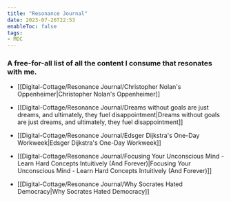 ```yaml
---
title: "Resonance Journal"
date: 2023-07-26T22:53
enableToc: false
tags:
- MOC
---
```

### A free-for-all list of all the content I consume that resonates with me. 


- [[Digital-Cottage/Resonance Journal/Christopher Nolan's Oppenheimer|Christopher Nolan's Oppenheimer]]
- [[Digital-Cottage/Resonance Journal/Dreams without goals are just dreams, and ultimately, they fuel disappointment|Dreams without goals are just dreams, and ultimately, they fuel disappointment]]
- [[Digital-Cottage/Resonance Journal/Edsger Dijkstra's One-Day Workweek|Edsger Dijkstra's One-Day Workweek]]
- [[Digital-Cottage/Resonance Journal/Focusing Your Unconscious Mind - Learn Hard Concepts Intuitively (And Forever)|Focusing Your Unconscious Mind - Learn Hard Concepts Intuitively (And Forever)]]

- [[Digital-Cottage/Resonance Journal/Why Socrates Hated Democracy|Why Socrates Hated Democracy]]


